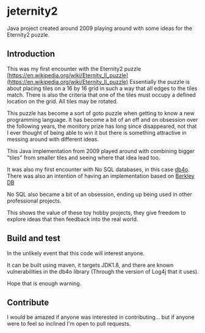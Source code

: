 # jeternity2

Java project created around 2009 playing around with some ideas for the Eternity2 puzzle.

## Introduction

This was my first encounter with the Eternity2
puzzle [https://en.wikipedia.org/wiki/Eternity_II_puzzle](https://en.wikipedia.org/wiki/Eternity_II_puzzle)
Essentially the puzzle is about placing tiles on a 16 by 16 grid in such a way that all edges to the tiles match.
There is also the criteria that one of the tiles must occupy a defined location on the grid.
All tiles may be rotated.

This puzzle has become a sort of goto puzzle when getting to know a new programming language.
It has become a bit of an off and on obsession over the following years, the monitory prize has long
since disappeared, not that I ever thought of being able to win it but there is something attractive in
messing around with different ideas.

This Java implementation from 2009 played around with combining bigger "tiles" from smaller tiles
and seeing where that idea lead too.

It was also my first encounter with No SQL databases, in this case [db4o](https://en.wikipedia.org/wiki/Db4o).
There was also an intention of having an implementation based
on [Berkley DB](https://www.oracle.com/database/technologies/related/berkeleydb-downloads.html)

No SQL also became a bit of an obsession, ending up being used in other professional projects.

This shows the value of these toy hobby projects, they give freedom to explore ideas that then feedback
into the real world.

## Build and test

In the unlikely event that this code will interest anyone.

It can be built using maven, it targets JDK1.8, and there are known vulnerabilities in the db4o library
(Through the version of Log4j that it uses).

Hope that is enough warning.

## Contribute

I would be amazed if anyone was interested in contributing...
but if anyone were to feel so inclined I'm open to pull requests. 

